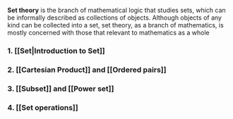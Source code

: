 **Set theory** is the branch of mathematical logic that studies sets, which can be informally described as collections of objects. Although objects of any kind can be collected into a set, set theory, as a branch of mathematics, is mostly concerned with those that relevant to mathematics as a whole


### 1. [[Set|Introduction to Set]]
### 2. [[Cartesian Product]] and [[Ordered pairs]]
### 3. [[Subset]] and [[Power set]]
### 4. [[Set operations]]